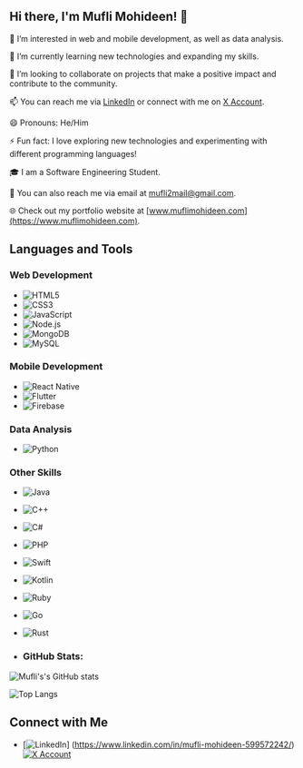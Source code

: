 ## Hi there, I'm Mufli Mohideen! 👋

👀 I’m interested in web and mobile development, as well as data analysis.

🌱 I’m currently learning new technologies and expanding my skills.

💞 I’m looking to collaborate on projects that make a positive impact and contribute to the community.

📫 You can reach me via [LinkedIn](https://www.linkedin.com/in/mufli-mohideen-599572242/) or connect with me on [X Account](https://twitter.com/MohideenMu69374).

😄 Pronouns: He/Him

⚡ Fun fact: I love exploring new technologies and experimenting with different programming languages! 

🎓 I am a Software Engineering Student.

📧 You can also reach me via email at mufli2mail@gmail.com.

🌐 Check out my portfolio website at [www.muflimohideen.com](https://www.muflimohideen.com).


## Languages and Tools

### Web Development
- ![HTML5](https://img.shields.io/badge/-HTML5-E34F26?style=for-the-badge&logo=html5&logoColor=white)
- ![CSS3](https://img.shields.io/badge/-CSS3-1572B6?style=for-the-badge&logo=css3&logoColor=white)
- ![JavaScript](https://img.shields.io/badge/-JavaScript-F7DF1E?style=for-the-badge&logo=javascript&logoColor=black)
- ![Node.js](https://img.shields.io/badge/-Node.js-339933?style=for-the-badge&logo=node.js&logoColor=white)
- ![MongoDB](https://img.shields.io/badge/-MongoDB-47A248?style=for-the-badge&logo=mongodb&logoColor=white)
- ![MySQL](https://img.shields.io/badge/-MySQL-4479A1?style=for-the-badge&logo=mysql&logoColor=white)


### Mobile Development
- ![React Native](https://img.shields.io/badge/-React_Native-61DAFB?style=for-the-badge&logo=react&logoColor=black)
- ![Flutter](https://img.shields.io/badge/-Flutter-02569B?style=for-the-badge&logo=flutter&logoColor=white)
- ![Firebase](https://img.shields.io/badge/-Firebase-FFCA28?style=for-the-badge&logo=firebase&logoColor=black)


### Data Analysis
- ![Python](https://img.shields.io/badge/-Python-3776AB?style=for-the-badge&logo=python&logoColor=white)


### Other Skills
- ![Java](https://img.shields.io/badge/-Java-007396?style=for-the-badge&logo=java&logoColor=white)
- ![C++](https://img.shields.io/badge/-C++-00599C?style=for-the-badge&logo=c%2B%2B&logoColor=white)
- ![C#](https://img.shields.io/badge/-C%23-239120?style=for-the-badge&logo=c-sharp&logoColor=white)
- ![PHP](https://img.shields.io/badge/-PHP-777BB4?style=for-the-badge&logo=php&logoColor=white)
- ![Swift](https://img.shields.io/badge/-Swift-FA7343?style=for-the-badge&logo=swift&logoColor=white)
- ![Kotlin](https://img.shields.io/badge/-Kotlin-0095D5?style=for-the-badge&logo=kotlin&logoColor=white)
- ![Ruby](https://img.shields.io/badge/-Ruby-CC342D?style=for-the-badge&logo=ruby&logoColor=white)
- ![Go](https://img.shields.io/badge/-Go-00ADD8?style=for-the-badge&logo=go&logoColor=white)
- ![Rust](https://img.shields.io/badge/-Rust-000000?style=for-the-badge&logo=rust&logoColor=white)


- ### GitHub Stats:

![Mufli's's GitHub stats](https://github.com/Mufli-Codes)

![Top Langs](https://github-readme-stats.vercel.app/api/top-langs/?username=prasadgamage&layout=compact&theme=radical)


## Connect with Me

- [![LinkedIn](https://img.shields.io/badge/-LinkedIn-0077B5?style=for-the-badge&logo=linkedin&logoColor=white)]         (https://www.linkedin.com/in/mufli-mohideen-599572242/)[![X Account](https://img.shields.io/badge/-X_Account-1D9BF0?style=for-the-badge&logo=X_Account&logoColor=white)](https://twitter.com/MohideenMu69374)

<!---
Mufli-Codes/Mufli-Codes is a ✨ special ✨ repository because its `README.md` (this file) appears on your GitHub profile.
You can click the Preview link to take a look at your changes.
--->
